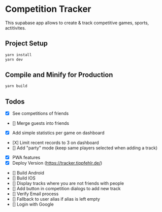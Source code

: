 # Competition Tracker

This supabase app allows to create & track competitive games, sports, actitivites.

## Project Setup

```sh
yarn install
yarn dev
```

## Compile and Minify for Production

```sh
yarn build
```

## Todos

- [X] See competitions of friends
- [] Merge guests into friends
- [X] Add simple statistics per game on dashboard
- [X] Limit recent records to 3 on dashboard
- [] Add "party" mode (keep same players selected when adding a track)
- [X] PWA features
- [X] Deploy Version (https://tracker.tippfehlr.de/)
- [] Build Android
- [] Build IOS
- [] Display tracks where you are not friends with people
- [] Add button in competition dialogs to add new track
- [] Verify Email process
- [] Fallback to user alias if alias is left empty
- [] Login with Google
